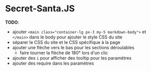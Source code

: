 # Secret-Santa.JS

**TODO**:

* ajouter `<main class="container-lg px-3 my-5 markdown-body">` et `</main>` dans le body pour ajouter le style CSS du site
* séparer le CSS du site et le CSS spécifique à la page
* ajouter une flèche vers le bas pour les sections déroulables
  * faire tourner la flèche de 180° lors d'un clic
* ajouter des `i` pour afficher des tooltip pour les paramètres
* ajouter des require dans les paramètres
